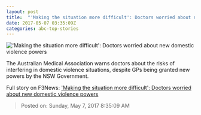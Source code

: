 ```yaml
---
layout: post
title:  "'Making the situation more difficult': Doctors worried about new domestic violence powers"
date: 2017-05-07 03:35:09Z
categories: abc-top-stories
---
```


!['Making the situation more difficult': Doctors worried about new domestic violence powers](http://www.abc.net.au/news/image/6478688-1x1-700x700.jpg)

The Australian Medical Association warns doctors about the risks of interfering in domestic violence situations, despite GPs being granted new powers by the NSW Government.


Full story on F3News: ['Making the situation more difficult': Doctors worried about new domestic violence powers](http://www.f3nws.com/n/WhPEcC)

> Posted on: Sunday, May 7, 2017 8:35:09 AM
